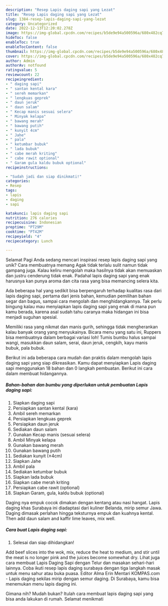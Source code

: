 ```yaml
---
description: "Resep Lapis daging sapi yang Lezat"
title: "Resep Lapis daging sapi yang Lezat"
slug: 1384-resep-lapis-daging-sapi-yang-lezat
category: Uncategorized
date: 2022-12-13T12:20:02.278Z
image: https://img-global.cpcdn.com/recipes/b5de9e94a500596a/680x482cq70/lapis-daging-sapi-foto-resep-utama.jpg
hideToc: false
enableToc: true
enableTocContent: false
thumbnail: https://img-global.cpcdn.com/recipes/b5de9e94a500596a/680x482cq70/lapis-daging-sapi-foto-resep-utama.jpg
cover: https://img-global.cpcdn.com/recipes/b5de9e94a500596a/680x482cq70/lapis-daging-sapi-foto-resep-utama.jpg
author: Admin
authorAv: notfound
ratingvalue: 5
reviewcount: 22
recipeingredient:
- " daging sapi"
- " santan kental kara"
- " sereh memarkan"
- " lengkuas geprek"
- " daun jeruk"
- " daun salam"
- " Kecap manis sesuai selera"
- " Minyak kelapa"
- " bawang merah"
- " bawang putih"
- " kunyit 4cm"
- " Jahe"
- " pala"
- " ketumbar bubuk"
- " lada bubuk"
- " cabe merah kriting"
- " cabe rawit optional"
- " Garam gula kaldu bubuk optional"
recipeinstructions:

- "Sudah jadi dan siap dinikmati!"
categories:
- Resep
tags:
- lapis
- daging
- sapi

katakunci: lapis daging sapi 
nutrition: 276 calories
recipecuisine: Indonesian
preptime: "PT29M"
cooktime: "PT42M"
recipeyield: "4"
recipecategory: Lunch

---
```



Selamat Pagi Anda sedang mencari inspirasi resep lapis daging sapi yang unik? Cara membuatnya memang Agak tidak terlalu sulit namun tidak gampang juga. Kalau keliru mengolah maka hasilnya tidak akan memuaskan dan justru cenderung tidak enak. Padahal lapis daging sapi yang enak harusnya kan punya aroma dan cita rasa yang bisa memancing selera kita.


Ada beberapa hal yang sedikit bisa berpengaruh terhadap kualitas rasa dari lapis daging sapi, pertama dari jenis bahan, kemudian pemilihan bahan segar dan bagus, sampai cara mengolah dan menghidangkannya. Tak perlu bingung kalau mau menyiapkan lapis daging sapi yang enak di mana pun kamu berada, karena asal sudah tahu caranya maka hidangan ini bisa menjadi suguhan spesial.

Memiliki rasa yang nikmat dan manis gurih, sehingga tidak mengherankan kalau banyak orang yang menyukainya. Bicara menu yang satu ini, Ruppers bisa membuatnya dalam berbagai variasi loh! Tumis bumbu halus sampai wangi, masukkan daun salam, serai, daun jeruk, cengkih, kayu manis bubuk, pala bubuk.


Berikut ini ada beberapa cara mudah dan praktis dalam mengolah lapis daging sapi yang siap dikreasikan. Kamu dapat menyiapkan Lapis daging sapi menggunakan 18 bahan dan 0 langkah pembuatan. Berikut ini cara dalam membuat hidangannya.

<!--inarticleads1-->

##### Bahan-bahan dan bumbu yang diperlukan untuk pembuatan Lapis daging sapi:

1. Siapkan  daging sapi
1. Persiapkan  santan kental (kara)
1. Ambil  sereh memarkan
1. Persiapkan  lengkuas geprek
1. Persiapkan  daun jeruk
1. Sediakan  daun salam
1. Gunakan  Kecap manis (sesuai selera)
1. Ambil  Minyak kelapa
1. Gunakan  bawang merah
1. Gunakan  bawang putih
1. Sediakan  kunyit (±4cm)
1. Siapkan  Jahe
1. Ambil  pala
1. Sediakan  ketumbar bubuk
1. Siapkan  lada bubuk
1. Siapkan  cabe merah kriting
1. Persiapkan  cabe rawit (optional)
1. Siapkan  Garam, gula, kaldu bubuk (optional)


Daging nya empuk cocok dimakan dengan kentang atau nasi hangat. Lapis daging khas Surabaya ini diadaptasi dari kuliner Belanda, mirip semur Jawa. Daging dimasak perlahan hingga teksturnya empuk dan kuahnya kental. Then add daun salam and kaffir lime leaves, mix well. 

<!--inarticleads2-->

##### Cara buat Lapis daging sapi:


1. Selesai dan siap dihidangkan!

Add beef slices into the wok, mix, reduce the heat to medium, and stir until the meat is no longer pink and the juices become somewhat dry. Lihat juga cara membuat Lapis Daging Sapi dengan Telur dan masakan sehari-hari lainnya. Coba ikuti resep lapis daging surabaya dengan tiga langkah masak untuk menu sahur atau buka puasa. Editor Alma Erin Mentari KOMPAS.com - Lapis daging sekilas mirip dengan semur daging. Di Surabaya, kamu bisa menemukan menu lapis daging ini. 

Gimana nih? Mudah bukan? Itulah cara membuat lapis daging sapi yang bisa anda lakukan di rumah. Selamat menikmati
